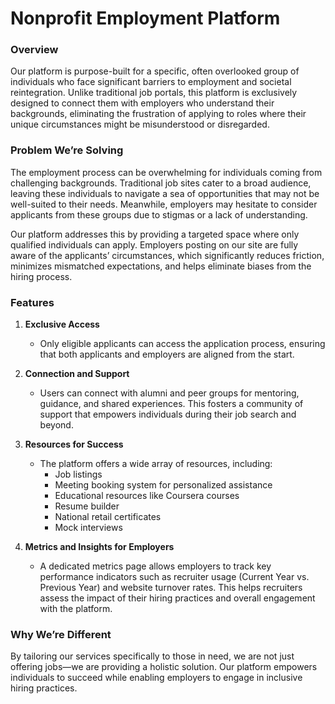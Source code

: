 # Nonprofit Employment Platform

### Overview
Our platform is purpose-built for a specific, often overlooked group of individuals who face significant barriers to employment and societal reintegration. Unlike traditional job portals, this platform is exclusively designed to connect them with employers who understand their backgrounds, eliminating the frustration of applying to roles where their unique circumstances might be misunderstood or disregarded.

### Problem We’re Solving
The employment process can be overwhelming for individuals coming from challenging backgrounds. Traditional job sites cater to a broad audience, leaving these individuals to navigate a sea of opportunities that may not be well-suited to their needs. Meanwhile, employers may hesitate to consider applicants from these groups due to stigmas or a lack of understanding.

Our platform addresses this by providing a targeted space where only qualified individuals can apply. Employers posting on our site are fully aware of the applicants’ circumstances, which significantly reduces friction, minimizes mismatched expectations, and helps eliminate biases from the hiring process.

### Features

1. **Exclusive Access**  
   - Only eligible applicants can access the application process, ensuring that both applicants and employers are aligned from the start.

2. **Connection and Support**  
   - Users can connect with alumni and peer groups for mentoring, guidance, and shared experiences. This fosters a community of support that empowers individuals during their job search and beyond.

3. **Resources for Success**  
   - The platform offers a wide array of resources, including:
     - Job listings
     - Meeting booking system for personalized assistance
     - Educational resources like Coursera courses
     - Resume builder
     - National retail certificates
     - Mock interviews
     
4. **Metrics and Insights for Employers**  
   - A dedicated metrics page allows employers to track key performance indicators such as recruiter usage (Current Year vs. Previous Year) and website turnover rates. This helps recruiters assess the impact of their hiring practices and overall engagement with the platform.

### Why We’re Different
By tailoring our services specifically to those in need, we are not just offering jobs—we are providing a holistic solution. Our platform empowers individuals to succeed while enabling employers to engage in inclusive hiring practices.
